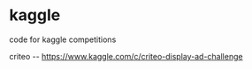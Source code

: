 kaggle
======

code for kaggle competitions


criteo -- https://www.kaggle.com/c/criteo-display-ad-challenge
